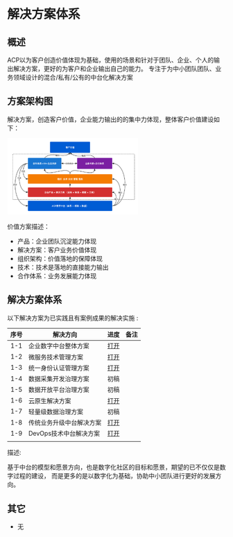 # 解决方案体系

## 概述

ACP以为客户创造价值体现为基础，使用的场景和针对于团队、企业、个人的输出解决方案，更好的为客户和企业输出自己的能力。
专注于为中小团队团队、业务领域设计的混合/私有/公有的中台化解决方案

## 方案架构图

解决方案，创造客户价值，企业能力输出的的集中力体现，整体客户价值建设如下：

<img src="/framework/zhongtai_model.png" width="60%">

价值方案描述：

- 产品：企业团队沉淀能力体现
- 解决方案：客户业务价值体现
- 组织架构：价值落地的保障体现
- 技术：技术是落地的直接能力输出
- 合作体系：业务发展能力体现

## 解决方案体系

以下解决方案为已实践且有案例成果的解决实施 :

| 序号 |  解决方向                 | 进度 | 备注 |
| :--:  | ------------------------ |:----:| ---- |
| 1-1 |  企业数字中台整体方案    |   [打开][1-1]   |      |
| 1-2            | 微服务技术管理方案       |   [打开][1-2]    |      |
| 1-3            | 统一身份认证管理方案     |    [打开][1-3]   |      |
| 1-4            | 数据采集开发治理方案     |   初稿    |      |
| 1-5            | 数据开放平台治理方案     |   初稿    |      |
| 1-6            | 云原生解决方案|  [打开][1-6]     |      |
| 1-7            | 轻量级数据治理方案       |   初稿    |      |
| 1-8            | 传统业务升级中台解决方案|   [打开][1-8]    |      |
| 1-9            | DevOps技术中台解决方案|   [打开][1-9]    |      |
|                |                          |      |      |

<!-- | 2-1  | 团队成长 | 小型团队快速中台化方案   |  编写    |      |
| 2-2  |          | 中台小团队研发自动化方案 |   编写   |      |
| 2-3  |          | 中台化运维监控方案       |   编写   |      |
| 2-4  |          | 中小型团队研发中台方案   |   编写   |      |
| 2-5  |          | 行业软件中台化战略方案   |  编写    |      |
|      |          |                          |      |      | -->

[1-1]: ./26_企业数字中台整体方案.md
[1-2]: ./23_微服务技术解决方案.md
[1-3]: ./22_统一身份认证解决方案.md 
[1-6]: ./25_云原生云平台解决方案.md
[1-8]: ./09_传统业务升级中台解决方案.md
[1-9]: ./19_技术中台解决方案.md


描述:

基于中台的模型和愿景方向，也是数字化社区的目标和愿景，期望的已不仅仅是数字过程的建设，
而是更多的是以数字化为基础，协助中小团队进行更好的发展方向。



## 其它

- 无

